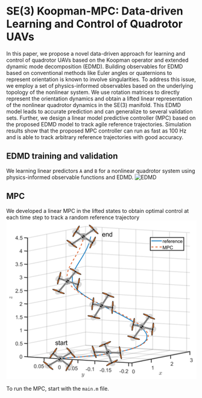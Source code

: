 # SE(3) Koopman-MPC: Data-driven Learning and Control of Quadrotor UAVs
In this paper, we propose a novel data-driven approach for learning and control of quadrotor UAVs based on the Koopman operator and extended dynamic mode decomposition (EDMD). Building observables for EDMD based on conventional methods like Euler angles or quaternions to represent orientation is known to involve singularities. To address this issue, we employ a set of physics-informed observables based on the underlying topology of the nonlinear system. We use rotation matrices to directly represent the orientation dynamics and obtain a lifted linear representation of the nonlinear quadrotor dynamics in the SE(3) manifold. This EDMD model leads to accurate prediction and can generalize to several validation sets. Further, we design a linear model predictive controller (MPC) based on the proposed EDMD model to track agile reference trajectories. Simulation results show that the proposed MPC controller can run as fast as 100 Hz and is able to track arbitrary reference trajectories with good accuracy.

## EDMD training and validation
We learning linear predictors ```A``` and ```B``` for a nonlinear quadrotor system using physics-informed observable functions and EDMD.
![EDMD](Figrures/EDMD_evluatation_1.png)

## MPC
We developed a linear MPC in the lifted states to obtain optimal control at each time step to track a random reference trajectory
![Screenshot](Figures/MPC_traj_2.png)

To run the MPC, start with the ```main.m``` file.
